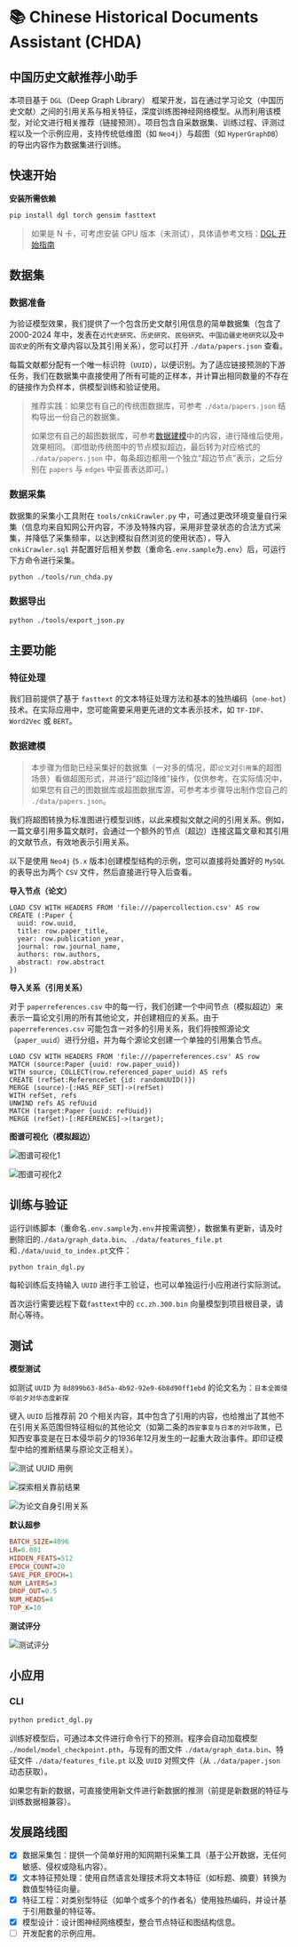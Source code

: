 # 📚 Chinese Historical Documents Assistant (CHDA)

## 中国历史文献推荐小助手

本项目基于 `DGL`（Deep Graph Library） 框架开发，旨在通过学习论文（中国历史文献）之间的引用关系与相关特征，深度训练图神经网络模型。从而利用该模型，对论文进行相关推荐（链接预测）。项目包含自采数据集、训练过程、评测过程以及一个示例应用，支持传统低维图（如 `Neo4j`）与超图（如 `HyperGraphDB`）的导出内容作为数据集进行训练。

## 快速开始

**安装所需依赖**

```sh
pip install dgl torch gensim fasttext
```

> 如果是 N 卡，可考虑安装 GPU 版本（未测试），具体请参考文档：[DGL 开始指南](https://www.dgl.ai/pages/start.html)

## 数据集

### 数据准备

为验证模型效果，我们提供了一个包含历史文献引用信息的简单数据集（包含了 2000-2024 年中，发表在`近代史研究`、`历史研究`、`民俗研究`、`中国边疆史地研究`以及`中国农史`的所有文章内容以及其引用关系），您可以打开 `./data/papers.json` 查看。

每篇文献都分配有一个唯一标识符（`UUID`），以便识别。为了适应链接预测的下游任务，我们在数据集中直接使用了所有可能的正样本，并计算出相同数量的不存在的链接作为负样本，供模型训练和验证使用。

> 推荐实践：如果您有自己的传统图数据库，可参考 `./data/papers.json` 结构导出一份自己的数据集。
>
> 如果您有自己的超图数据库，可参考[数据建模](#数据建模)中的内容，进行降维后使用，效果相同。（即借助传统图中的节点模拟超边，最后转为对应格式的 `./data/papers.json` 中，每条超边都用一个独立“超边节点”表示，之后分别在 `papers` 与 `edges` 中妥善表达即可。）

### 数据采集

数据集的采集小工具附在 `tools/cnkiCrawler.py` 中，可通过更改环境变量自行采集（信息均来自知网公开内容，不涉及特殊内容，采用非登录状态的合法方式采集，并降低了采集频率，以达到模拟自然浏览的使用状态），导入 `cnkiCrawler.sql` 并配置好后相关参数（重命名`.env.sample`为`.env`）后，可运行下方命令进行采集。

```sh
python ./tools/run_chda.py
```

### 数据导出

```sh
python ./tools/export_json.py
```

## 主要功能

### 特征处理

我们目前提供了基于 `fasttext` 的文本特征处理方法和基本的独热编码（`one-hot`）技术。在实际应用中，您可能需要采用更先进的文本表示技术，如 `TF-IDF`、`Word2Vec` 或 `BERT`。

### 数据建模

> 本步骤为借助已经采集好的数据集（一对多的情况，即`论文`对`引用集`的超图场景）看做超图形式，并进行“超边降维”操作，仅供参考。在实际情况中，如果您有自己的图数据库或超图数据库源，可参考本步骤导出制作您自己的 `./data/papers.json`。

我们将超图转换为标准图进行模型训练，以此来模拟文献之间的引用关系。例如，一篇文章引用多篇文献时，会通过一个额外的节点（超边）连接这篇文章和其引用的文献节点，有效地表示引用关系。

以下是使用 `Neo4j` (`5.x` 版本)创建模型结构的示例，您可以直接将处置好的 `MySQL` 的表导出为两个 `CSV` 文件，然后直接进行导入后查看。

**导入节点（论文）**

```cypher
LOAD CSV WITH HEADERS FROM 'file:///papercollection.csv' AS row
CREATE (:Paper {
  uuid: row.uuid,
  title: row.paper_title,
  year: row.publication_year,
  journal: row.journal_name,
  authors: row.authors,
  abstract: row.abstract
})
```

**导入关系（引用关系）**

对于 `paperreferences.csv` 中的每一行，我们创建一个中间节点（模拟超边）来表示一篇论文引用的所有其他论文，并创建相应的关系。由于 `paperreferences.csv` 可能包含一对多的引用关系，我们将按照源论文（`paper_uuid`）进行分组，并为每个源论文创建一个单独的引用集合节点。

```cypher
LOAD CSV WITH HEADERS FROM 'file:///paperreferences.csv' AS row
MATCH (source:Paper {uuid: row.paper_uuid})
WITH source, COLLECT(row.referenced_paper_uuid) AS refs
CREATE (refSet:ReferenceSet {id: randomUUID()})
MERGE (source)-[:HAS_REF_SET]->(refSet)
WITH refSet, refs
UNWIND refs AS refUuid
MATCH (target:Paper {uuid: refUuid})
MERGE (refSet)-[:REFERENCES]->(target);
```

**图谱可视化（模拟超边）**

![图谱可视化1](https://oss.v-dk.com/img/202402211851917.jpg)

![图谱可视化2](https://oss.v-dk.com/img/202402211851640.jpg)

## 训练与验证

运行训练脚本（重命名`.env.sample`为`.env`并按需调整），数据集有更新，请及时删除旧的`./data/graph_data.bin`、`./data/features_file.pt`和`./data/uuid_to_index.pt`文件：

```sh
python train_dgl.py
```

每轮训练后支持输入 `UUID` 进行手工验证，也可以单独运行小应用进行实际测试。

首次运行需要远程下载`fasttext`中的 `cc.zh.300.bin` 向量模型到项目根目录，请耐心等待。

## 测试

**模型测试**

如测试 `UUID` 为 `8d899b63-8d5a-4b92-92e9-6b8d90ff1ebd` 的论文名为：`日本全面侵华前夕对华态度新探`

键入 `UUID` 后推荐前 20 个相关内容，其中包含了引用的内容，也给推出了其他不在引用关系范围但特征相似的其他论文（如第二条的`西安事变与日本的对华政策`，已知西安事变是在日本侵华前夕的1936年12月发生的一起重大政治事件。即印证模型中给的推断结果与原论文正相关）。

![测试 UUID 用例](https://oss.v-dk.com/img/202402221516668.jpg)

![探索相关靠前结果](https://oss.v-dk.com/img/202402221517633.jpg)

![为论文自身引用关系](https://oss.v-dk.com/img/202402221517437.jpg)

**默认超参**

```ini
BATCH_SIZE=4096
LR=0.001
HIDDEN_FEATS=512
EPOCH_COUNT=20
SAVE_PER_EPOCH=1
NUM_LAYERS=3
DROP_OUT=0.5
NUM_HEADS=4
TOP_K=10
```

**测试评分**

![测试评分](https://oss.v-dk.com/img/202402221556319.png)

## 小应用

### CLI
```sh
python predict_dgl.py
```

训练好模型后，可通过本文件进行命令行下的预测。程序会自动加载模型 `./model/model_checkpoint.pth`，与现有的图文件 `./data/graph_data.bin`、特征文件 `./data/features_file.pt` 以及 `UUID` 对照文件（从 `./data/paper.json` 动态获取）。

如果您有新的数据，可直接使用新文件进行新数据的推测（前提是新数据的特征与训练数据相兼容）。

## 发展路线图

- [x] 数据采集包：提供一个简单好用的知网期刊采集工具（基于公开数据，无任何敏感、侵权或隐私内容）。
- [x] 文本特征预处理：使用自然语言处理技术将文本特征（如标题、摘要）转换为数值型特征向量。
- [x] 特征工程：对类别型特征（如单个或多个的作者名）使用独热编码，并设计基于引用数量的特征等。
- [x] 模型设计：设计图神经网络模型，整合节点特征和图结构信息。
- [ ] 开发配套的示例应用。
